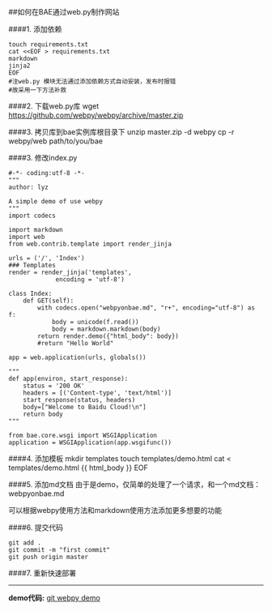 ##如何在BAE通过web.py制作网站

####1. 添加依赖

	touch requirements.txt
	cat <<EOF > requirements.txt
	markdown
	jinja2
	EOF
	#注web.py 模块无法通过添加依赖方式自动安装，发布时报错
	#故采用一下方法补救

####2. 下载web.py库
	wget https://github.com/webpy/webpy/archive/master.zip
		
	
####3. 拷贝库到bae实例库根目录下
	unzip master.zip -d webpy
	cp -r webpy/web path/to/you/bae

	
####3. 修改index.py

    #-*- coding:utf-8 -*-
    """
    author: lyz

    A simple demo of use webpy
    """
    import codecs

    import markdown
    import web
    from web.contrib.template import render_jinja

    urls = ('/', 'Index')
    ### Templates
    render = render_jinja('templates',
                 encoding = 'utf-8')

    class Index:
        def GET(self):
            with codecs.open("webpyonbae.md", "r+", encoding="utf-8") as f:
                body = unicode(f.read())
                body = markdown.markdown(body)
            return render.demo({"html_body": body})
            #return "Hello World"

    app = web.application(urls, globals())

    """
    def app(environ, start_response):
        status = '200 OK'
        headers = [('Content-type', 'text/html')]
        start_response(status, headers)
        body=["Welcome to Baidu Cloud!\n"]
        return body
    """

    from bae.core.wsgi import WSGIApplication
    application = WSGIApplication(app.wsgifunc())
    
####4. 添加模板
	mkdir templates
	touch templates/demo.html
	cat <<EOF > templates/demo.html
    <html>
      <head>
        <meta charset="utf-8">
        <link href="http://kevinburke.bitbucket.org/markdowncss/markdown.css" rel="stylesheet">
        </link>
      </head>
      <body>
        {{ html_body }}
      </body>
    </html>
    EOF

####5. 添加md文档
由于是demo，仅简单的处理了一个请求，和一个md文档：webpyonbae.md

可以根据webpy使用方法和markdown使用方法添加更多想要的功能
  
####6. 提交代码

	git add .
	git commit -m "first commit"
	git push origin master

####7. 重新快速部署

------

**demo代码:** [git webpy demo](https://github.com/progresstudy/webpyonbae)




